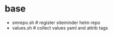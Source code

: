 # base
* smrepo.sh # register siteminder helm repo
* values.sh # collect values yaml and attrib tags
